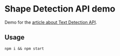 # Shape Detection API demo

Demo for the [article about Text Detection API](https://blog.comandeer.pl//toc-to-najprawdziwsza-twarz.html).

## Usage

```
npm i && npm start
```
